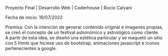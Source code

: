 Proyecto Final | Desarrollo Web | Coderhouse | Rocío Calvani

Fecha de inicio:
19/07/2022

Premisa: 
Con la intención de generar contenido original e imagenes propias, se creó el concepto de un festival astronómico y astrológico como cliente. A partir de esta idea, se diseñó una estética particular y se maquetó un sitio con 5 htmls que hiciese uso de bootstrap, animaciones javascript e íconos pertenecientes a google. 